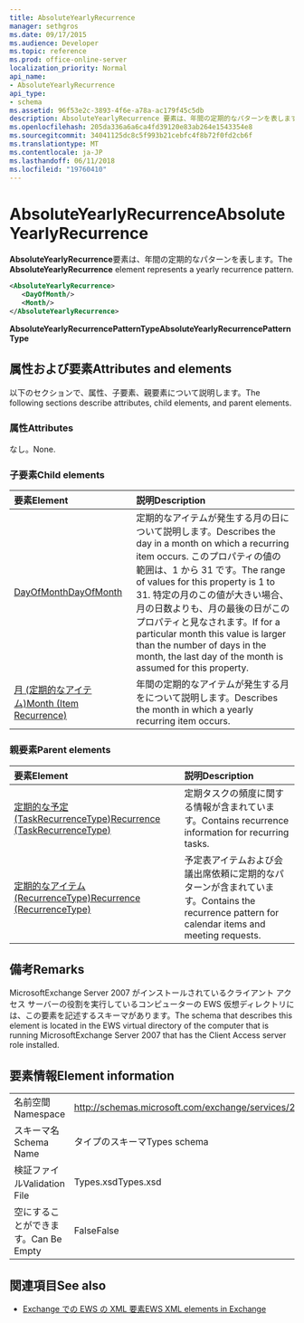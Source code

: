 ```yaml
---
title: AbsoluteYearlyRecurrence
manager: sethgros
ms.date: 09/17/2015
ms.audience: Developer
ms.topic: reference
ms.prod: office-online-server
localization_priority: Normal
api_name:
- AbsoluteYearlyRecurrence
api_type:
- schema
ms.assetid: 96f53e2c-3893-4f6e-a78a-ac179f45c5db
description: AbsoluteYearlyRecurrence 要素は、年間の定期的なパターンを表します。
ms.openlocfilehash: 205da336a6a6ca4fd39120e83ab264e1543354e8
ms.sourcegitcommit: 34041125dc8c5f993b21cebfc4f8b72f0fd2cb6f
ms.translationtype: MT
ms.contentlocale: ja-JP
ms.lasthandoff: 06/11/2018
ms.locfileid: "19760410"
---
```

# <a name="absoluteyearlyrecurrence"></a><span data-ttu-id="69797-103">AbsoluteYearlyRecurrence</span><span class="sxs-lookup"><span data-stu-id="69797-103">AbsoluteYearlyRecurrence</span></span>

<span data-ttu-id="69797-104">**AbsoluteYearlyRecurrence**要素は、年間の定期的なパターンを表します。</span><span class="sxs-lookup"><span data-stu-id="69797-104">The **AbsoluteYearlyRecurrence** element represents a yearly recurrence pattern.</span></span> 
  
```xml
<AbsoluteYearlyRecurrence>
   <DayOfMonth/>
   <Month/>
</AbsoluteYearlyRecurrence>
```

 <span data-ttu-id="69797-105">**AbsoluteYearlyRecurrencePatternType**</span><span class="sxs-lookup"><span data-stu-id="69797-105">**AbsoluteYearlyRecurrencePatternType**</span></span>
## <a name="attributes-and-elements"></a><span data-ttu-id="69797-106">属性および要素</span><span class="sxs-lookup"><span data-stu-id="69797-106">Attributes and elements</span></span>

<span data-ttu-id="69797-107">以下のセクションで、属性、子要素、親要素について説明します。</span><span class="sxs-lookup"><span data-stu-id="69797-107">The following sections describe attributes, child elements, and parent elements.</span></span>
  
### <a name="attributes"></a><span data-ttu-id="69797-108">属性</span><span class="sxs-lookup"><span data-stu-id="69797-108">Attributes</span></span>

<span data-ttu-id="69797-109">なし。</span><span class="sxs-lookup"><span data-stu-id="69797-109">None.</span></span>
  
### <a name="child-elements"></a><span data-ttu-id="69797-110">子要素</span><span class="sxs-lookup"><span data-stu-id="69797-110">Child elements</span></span>

|<span data-ttu-id="69797-111">**要素**</span><span class="sxs-lookup"><span data-stu-id="69797-111">**Element**</span></span>|<span data-ttu-id="69797-112">**説明**</span><span class="sxs-lookup"><span data-stu-id="69797-112">**Description**</span></span>|
|:-----|:-----|
|[<span data-ttu-id="69797-113">DayOfMonth</span><span class="sxs-lookup"><span data-stu-id="69797-113">DayOfMonth</span></span>](dayofmonth.md) <br/> |<span data-ttu-id="69797-114">定期的なアイテムが発生する月の日について説明します。</span><span class="sxs-lookup"><span data-stu-id="69797-114">Describes the day in a month on which a recurring item occurs.</span></span> <span data-ttu-id="69797-115">このプロパティの値の範囲は、1 から 31 です。</span><span class="sxs-lookup"><span data-stu-id="69797-115">The range of values for this property is 1 to 31.</span></span> <span data-ttu-id="69797-116">特定の月のこの値が大きい場合、月の日数よりも、月の最後の日がこのプロパティと見なされます。</span><span class="sxs-lookup"><span data-stu-id="69797-116">If for a particular month this value is larger than the number of days in the month, the last day of the month is assumed for this property.</span></span>  <br/> |
|[<span data-ttu-id="69797-117">月 (定期的なアイテム)</span><span class="sxs-lookup"><span data-stu-id="69797-117">Month (Item Recurrence)</span></span>](month-item-recurrence.md) <br/> |<span data-ttu-id="69797-118">年間の定期的なアイテムが発生する月をについて説明します。</span><span class="sxs-lookup"><span data-stu-id="69797-118">Describes the month in which a yearly recurring item occurs.</span></span>  <br/> |
   
### <a name="parent-elements"></a><span data-ttu-id="69797-119">親要素</span><span class="sxs-lookup"><span data-stu-id="69797-119">Parent elements</span></span>

|<span data-ttu-id="69797-120">**要素**</span><span class="sxs-lookup"><span data-stu-id="69797-120">**Element**</span></span>|<span data-ttu-id="69797-121">**説明**</span><span class="sxs-lookup"><span data-stu-id="69797-121">**Description**</span></span>|
|:-----|:-----|
|[<span data-ttu-id="69797-122">定期的な予定 (TaskRecurrenceType)</span><span class="sxs-lookup"><span data-stu-id="69797-122">Recurrence (TaskRecurrenceType)</span></span>](recurrence-taskrecurrencetype.md) <br/> |<span data-ttu-id="69797-123">定期タスクの頻度に関する情報が含まれています。</span><span class="sxs-lookup"><span data-stu-id="69797-123">Contains recurrence information for recurring tasks.</span></span>  <br/> |
|[<span data-ttu-id="69797-124">定期的なアイテム (RecurrenceType)</span><span class="sxs-lookup"><span data-stu-id="69797-124">Recurrence (RecurrenceType)</span></span>](recurrence-recurrencetype.md) <br/> |<span data-ttu-id="69797-125">予定表アイテムおよび会議出席依頼に定期的なパターンが含まれています。</span><span class="sxs-lookup"><span data-stu-id="69797-125">Contains the recurrence pattern for calendar items and meeting requests.</span></span>  <br/> |
   
## <a name="remarks"></a><span data-ttu-id="69797-126">備考</span><span class="sxs-lookup"><span data-stu-id="69797-126">Remarks</span></span>

<span data-ttu-id="69797-127">MicrosoftExchange Server 2007 がインストールされているクライアント アクセス サーバーの役割を実行しているコンピューターの EWS 仮想ディレクトリには、この要素を記述するスキーマがあります。</span><span class="sxs-lookup"><span data-stu-id="69797-127">The schema that describes this element is located in the EWS virtual directory of the computer that is running MicrosoftExchange Server 2007 that has the Client Access server role installed.</span></span>
  
## <a name="element-information"></a><span data-ttu-id="69797-128">要素情報</span><span class="sxs-lookup"><span data-stu-id="69797-128">Element information</span></span>

|||
|:-----|:-----|
|<span data-ttu-id="69797-129">名前空間</span><span class="sxs-lookup"><span data-stu-id="69797-129">Namespace</span></span>  <br/> |http://schemas.microsoft.com/exchange/services/2006/types  <br/> |
|<span data-ttu-id="69797-130">スキーマ名</span><span class="sxs-lookup"><span data-stu-id="69797-130">Schema Name</span></span>  <br/> |<span data-ttu-id="69797-131">タイプのスキーマ</span><span class="sxs-lookup"><span data-stu-id="69797-131">Types schema</span></span>  <br/> |
|<span data-ttu-id="69797-132">検証ファイル</span><span class="sxs-lookup"><span data-stu-id="69797-132">Validation File</span></span>  <br/> |<span data-ttu-id="69797-133">Types.xsd</span><span class="sxs-lookup"><span data-stu-id="69797-133">Types.xsd</span></span>  <br/> |
|<span data-ttu-id="69797-134">空にすることができます。</span><span class="sxs-lookup"><span data-stu-id="69797-134">Can Be Empty</span></span>  <br/> |<span data-ttu-id="69797-135">False</span><span class="sxs-lookup"><span data-stu-id="69797-135">False</span></span>  <br/> |
   
## <a name="see-also"></a><span data-ttu-id="69797-136">関連項目</span><span class="sxs-lookup"><span data-stu-id="69797-136">See also</span></span>

- [<span data-ttu-id="69797-137">Exchange での EWS の XML 要素</span><span class="sxs-lookup"><span data-stu-id="69797-137">EWS XML elements in Exchange</span></span>](ews-xml-elements-in-exchange.md)

